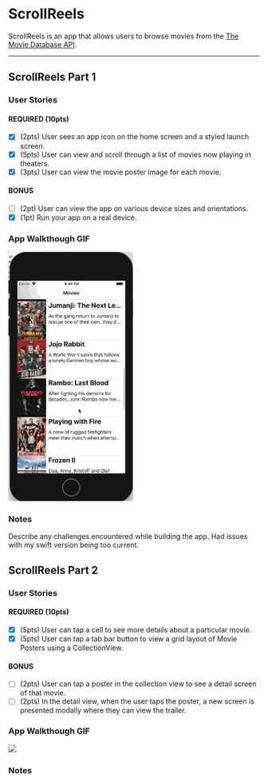 # ScrollReels

ScrollReels is an app that allows users to browse movies from the [The Movie Database API](http://docs.themoviedb.apiary.io/#).

---

## ScrollReels Part 1

### User Stories

#### REQUIRED (10pts)
- [x] (2pts) User sees an app icon on the home screen and a styled launch screen.
- [x] (5pts) User can view and scroll through a list of movies now playing in theaters.
- [x] (3pts) User can view the movie poster image for each movie.

#### BONUS
- [ ] (2pt) User can view the app on various device sizes and orientations.
- [x] (1pt) Run your app on a real device.

### App Walkthough GIF

<img src="reels.gif" width=250/><br>
### Notes
Describe any challenges encountered while building the app.
Had issues with my swift version being too current.
## ScrollReels Part 2

### User Stories

#### REQUIRED (10pts)
- [x] (5pts) User can tap a cell to see more details about a particular movie.
- [x] (5pts) User can tap a tab bar button to view a grid layout of Movie Posters using a CollectionView.

#### BONUS
- [ ] (2pts) User can tap a poster in the collection view to see a detail screen of that movie.
- [ ] (2pts) In the detail view, when the user taps the poster, a new screen is presented modally where they can view the trailer.

### App Walkthough GIF

<img src="https://s3.amazonaws.com/img0.recordit.co/t7EDToGfhv.mp4?AWSAccessKeyId=AKIAUQ5RURZ7ND2T2B6I&Expires=1581057414&Signature=2onNfB7bAicpzQjH40qyd%2BgylYg%3D" width=250><br>

### Notes
